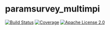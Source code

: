 # paramsurvey_multimpi

[![Build Status](https://github.com/Smithsonian/paramsurvey_multimpi/actions/workflows/test-all.yml/badge.svg)](https://github.com/Smithsonian/paramsurvey_multimpi/actions/workflows/test-all.yml) [![Coverage](https://coveralls.io/repos/github/Smithsonian/paramsurvey_multimpi/badge.svg?branch=main)](https://coveralls.io/github/Smithsonian/paramsurvey_multimpi?branch=main) [![Apache License 2.0](https://img.shields.io/github/license/Smithsonian/paramsurvey_multimpi.svg)](LICENSE)
